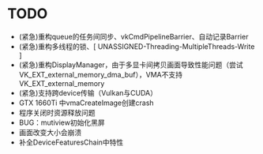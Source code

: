 # TODO
- (紧急)重构queue的任务间同步、vkCmdPipelineBarrier、自动记录Barrier
- (紧急)重构多线程的锁、[ UNASSIGNED-Threading-MultipleThreads-Write ]
- (紧急)重构DisplayManager，由于多显卡间拷贝画面导致性能问题（尝试VK_EXT_external_memory_dma_buf），VMA不支持VK_EXT_external_memory
- (紧急)支持跨device传输（Vulkan与CUDA）
- GTX 1660Ti 中vmaCreateImage创建crash
- 程序关闭时资源释放问题
- BUG：mutiview初始化黑屏
- 画面改变大小会崩溃
- 补全DeviceFeaturesChain中特性
